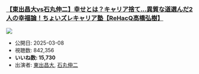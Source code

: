 ### [【東出昌大vs石丸伸二】幸せとは？キャリア捨て…異質な道選んだ2人の幸福論！ちょいズレキャリア塾【ReHacQ高橋弘樹】](https://www.youtube.com/watch?v=K-27iBFVXfo)
[![](https://img.youtube.com/vi/K-27iBFVXfo/sddefault.jpg)](https://www.youtube.com/watch?v=K-27iBFVXfo)
-   公開日: 2025-03-08
-   視聴数: 842,356
-   **いいね数: 15,730**
-   出演者: [東出昌大](/rehacq_fan/people/東出昌大 "wikilink"), [石丸伸二](/rehacq_fan/people/石丸伸二 "wikilink")
